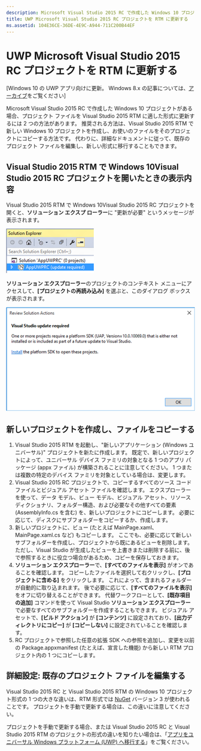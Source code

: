 ```yaml
---
description: Microsoft Visual Studio 2015 RC で作成した Windows 10 プロジェクトがある場合、プロジェクト ファイルを Visual Studio 2015 RTM に適した形式に更新するには 2 つの方法があります。
title: UWP Microsoft Visual Studio 2015 RC プロジェクトを RTM に更新する
ms.assetid: 104E36CE-36DE-4E9C-A944-711C200B44EF
---
```


# UWP Microsoft Visual Studio 2015 RC プロジェクトを RTM に更新する

\[Windows 10 の UWP アプリ向けに更新。 Windows 8.x の記事については、[アーカイブ](http://go.microsoft.com/fwlink/p/?linkid=619132)をご覧ください\]

Microsoft Visual Studio 2015 RC で作成した Windows 10 プロジェクトがある場合、プロジェクト ファイルを Visual Studio 2015 RTM に適した形式に更新するには 2 つの方法があります。 推奨される方法は、Visual Studio 2015 RTM で新しい Windows 10 プロジェクトを作成し、お使いのファイルをそのプロジェクトにコピーする方法です。 代わりに、詳細なドキュメントに従って、既存のプロジェクト ファイルを編集し、新しい形式に移行することもできます。

## Visual Studio 2015 RTM で Windows 10Visual Studio 2015 RC プロジェクトを開いたときの表示内容

Visual Studio 2015 RTM で Windows 10Visual Studio 2015 RC プロジェクトを開くと、**ソリューション エクスプ ローラー**に "更新が必要" というメッセージが表示されます。

![更新が必要](images/vsrc-to-rtm/solution-explorer.png)

**ソリューション エクスプローラー**のプロジェクトのコンテキスト メニューにアクセスして、**[プロジェクトの再読み込み]** を選ぶと、このダイアログ ボックスが表示されます。

![Visual Studio 更新プログラムが必要](images/vsrc-to-rtm/reload-project.png)

## 新しいプロジェクトを作成し、ファイルをコピーする

1.  Visual Studio 2015 RTM を起動し、"新しいアプリケーション (Windows ユニバーサル)" プロジェクトを新たに作成します。 既定で、新しいプロジェクトによって、ユニバーサル デバイス ファミリの対象となる 1 つのアプリ パッケージ (appx ファイル) が構築されることに注意してください。 1 つまたは複数の特定のデバイス ファミリを対象としている場合は、変更します。
2.  Visual Studio 2015 RC プロジェクトで、コピーするすべてのソース コード ファイルとビジュアル アセット ファイルを確認します。 エクスプローラーを使って、データ モデル、ビュー モデル、ビジュアル アセット、リソース ディクショナリ、フォルダー構造、および必要なその他すべての要素 (AssemblyInfo.cs を含む) を、新しいプロジェクトにコピーします。 必要に応じて、ディスクにサブフォルダーをコピーするか、作成します。
3.  新しいプロジェクトに、ビュー (たとえば MainPage.xaml、MainPage.xaml.cs など) もコピーします。 ここでも、必要に応じて新しいサブフォルダーを作成し、プロジェクトから既にあるビューを削除します。 ただし、Visual Studio が生成したビューを上書きまたは削除する前に、後で参照するときに役立つ場合があるため、コピーを保存しておきます。
4.  **ソリューション エクスプローラー**で、**[すべてのファイルを表示]** がオンであることを確認します。 コピーしたファイルを選択して右クリックし、**[プロジェクトに含める]** をクリックします。 これによって、含まれるフォルダーが自動的に取り込まれます。 後で必要に応じて、**[すべてのファイルを表示]** をオフに切り替えることができます。 代替ワークフローとして、**[既存項目の追加]** コマンドを使って Visual Studio **ソリューション エクスプローラー**で必要なすべてのサブフォルダーを作成することもできます。 ビジュアル アセットで、**[ビルド アクション]** が **[コンテンツ]** に設定されており、**[出力ディレクトリにコピー]** が **[コピーしない]** に設定されていることを確認します。
5.  RC プロジェクトで参照した任意の拡張 SDK への参照を追加し、変更を以前の Package.appxmanifest (たとえば、宣言した機能) から新しい RTM プロジェクト内の 1 つにコピーします。

## 詳細設定: 既存のプロジェクト ファイルを編集する

Visual Studio 2015 RC と Visual Studio 2015 RTM の Windows 10 プロジェクト形式の 1 つの大きな違いは、RTM 形式では [NuGet](http://docs.nuget.org/) バージョン 3 が使われることです。 プロジェクトを手動で更新する場合は、この違いに注意してください。

プロジェクトを手動で更新する場合、または Visual Studio 2015 RC と Visual Studio 2015 RTM のプロジェクトの形式の違いを知りたい場合は、「[アプリをユニバーサル Windows プラットフォーム (UWP) へ移行する](http://msdn.microsoft.com/library/mt148501.aspx)」をご覧ください。



<!--HONumber=Mar16_HO1-->


